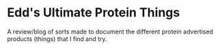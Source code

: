 # Edd's Ultimate Protein Things

A review/blog of sorts made to document the different protein advertised products (things) that I find and try.